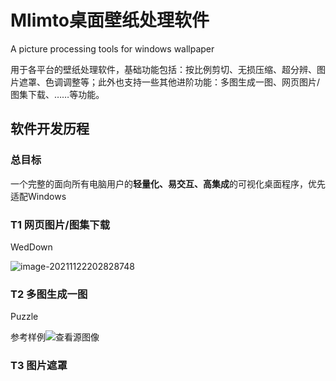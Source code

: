 # Mlimto桌面壁纸处理软件 

A picture processing tools for windows wallpaper

用于各平台的壁纸处理软件，基础功能包括：按比例剪切、无损压缩、超分辨、图片遮罩、色调调整等；此外也支持一些其他进阶功能：多图生成一图、网页图片/图集下载、……等功能。





<!--已开发功能：比例裁剪、色调调整、多图生成一图、网页图片/图集下载-->

<!--正在进行的功能：图片遮罩-->

<!--待开发的功能：无损压缩、超分辨、更易用兼容性更好的网页图片下载-->





## 软件开发历程

### 总目标

一个完整的面向所有电脑用户的**轻量化、易交互、高集成**的可视化桌面程序，优先适配Windows



### T1 网页图片/图集下载

 WedDown

<img src="https://i.loli.net/2021/11/22/Ouv2zbQtMSpnw1c.png" alt="image-20211122202828748"  />





### T2 多图生成一图

 Puzzle

参考样例![查看源图像](https://gss0.baidu.com/-4o3dSag_xI4khGko9WTAnF6hhy/zhidao/pic/item/48540923dd54564e7e686705b2de9c82d1584ff9.jpg)



### T3 图片遮罩

